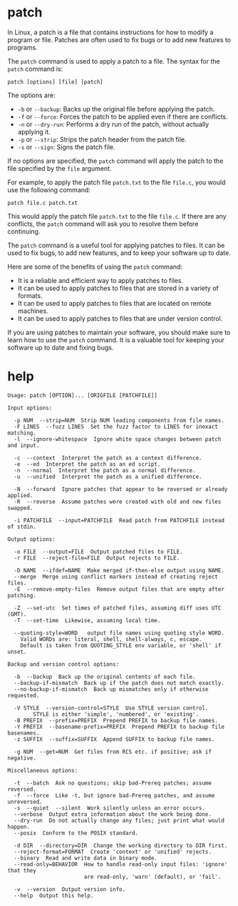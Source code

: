 # patch

In Linux, a patch is a file that contains instructions for how to modify a program or file. Patches are often used to fix bugs or to add new features to programs.

The `patch` command is used to apply a patch to a file. The syntax for the `patch` command is:

```
patch [options] [file] [patch]
```

The options are:

* `-b` or `--backup`: Backs up the original file before applying the patch.
* `-f` or `--force`: Forces the patch to be applied even if there are conflicts.
* `-n` or `--dry-run`: Performs a dry run of the patch, without actually applying it.
* `-p` or `--strip`: Strips the patch header from the patch file.
* `-s` or `--sign`: Signs the patch file.

If no options are specified, the `patch` command will apply the patch to the file specified by the `file` argument.

For example, to apply the patch file `patch.txt` to the file `file.c`, you would use the following command:

```
patch file.c patch.txt
```

This would apply the patch file `patch.txt` to the file `file.c`. If there are any conflicts, the `patch` command will ask you to resolve them before continuing.

The `patch` command is a useful tool for applying patches to files. It can be used to fix bugs, to add new features, and to keep your software up to date.

Here are some of the benefits of using the `patch` command:

* It is a reliable and efficient way to apply patches to files.
* It can be used to apply patches to files that are stored in a variety of formats.
* It can be used to apply patches to files that are located on remote machines.
* It can be used to apply patches to files that are under version control.

If you are using patches to maintain your software, you should make sure to learn how to use the `patch` command. It is a valuable tool for keeping your software up to date and fixing bugs.




# help 

```
Usage: patch [OPTION]... [ORIGFILE [PATCHFILE]]

Input options:

  -p NUM  --strip=NUM  Strip NUM leading components from file names.
  -F LINES  --fuzz LINES  Set the fuzz factor to LINES for inexact matching.
  -l  --ignore-whitespace  Ignore white space changes between patch and input.

  -c  --context  Interpret the patch as a context difference.
  -e  --ed  Interpret the patch as an ed script.
  -n  --normal  Interpret the patch as a normal difference.
  -u  --unified  Interpret the patch as a unified difference.

  -N  --forward  Ignore patches that appear to be reversed or already applied.
  -R  --reverse  Assume patches were created with old and new files swapped.

  -i PATCHFILE  --input=PATCHFILE  Read patch from PATCHFILE instead of stdin.

Output options:

  -o FILE  --output=FILE  Output patched files to FILE.
  -r FILE  --reject-file=FILE  Output rejects to FILE.

  -D NAME  --ifdef=NAME  Make merged if-then-else output using NAME.
  --merge  Merge using conflict markers instead of creating reject files.
  -E  --remove-empty-files  Remove output files that are empty after patching.

  -Z  --set-utc  Set times of patched files, assuming diff uses UTC (GMT).
  -T  --set-time  Likewise, assuming local time.

  --quoting-style=WORD   output file names using quoting style WORD.
    Valid WORDs are: literal, shell, shell-always, c, escape.
    Default is taken from QUOTING_STYLE env variable, or 'shell' if unset.

Backup and version control options:

  -b  --backup  Back up the original contents of each file.
  --backup-if-mismatch  Back up if the patch does not match exactly.
  --no-backup-if-mismatch  Back up mismatches only if otherwise requested.

  -V STYLE  --version-control=STYLE  Use STYLE version control.
        STYLE is either 'simple', 'numbered', or 'existing'.
  -B PREFIX  --prefix=PREFIX  Prepend PREFIX to backup file names.
  -Y PREFIX  --basename-prefix=PREFIX  Prepend PREFIX to backup file basenames.
  -z SUFFIX  --suffix=SUFFIX  Append SUFFIX to backup file names.

  -g NUM  --get=NUM  Get files from RCS etc. if positive; ask if negative.

Miscellaneous options:

  -t  --batch  Ask no questions; skip bad-Prereq patches; assume reversed.
  -f  --force  Like -t, but ignore bad-Prereq patches, and assume unreversed.
  -s  --quiet  --silent  Work silently unless an error occurs.
  --verbose  Output extra information about the work being done.
  --dry-run  Do not actually change any files; just print what would happen.
  --posix  Conform to the POSIX standard.

  -d DIR  --directory=DIR  Change the working directory to DIR first.
  --reject-format=FORMAT  Create 'context' or 'unified' rejects.
  --binary  Read and write data in binary mode.
  --read-only=BEHAVIOR  How to handle read-only input files: 'ignore' that they
                        are read-only, 'warn' (default), or 'fail'.

  -v  --version  Output version info.
  --help  Output this help.

```
